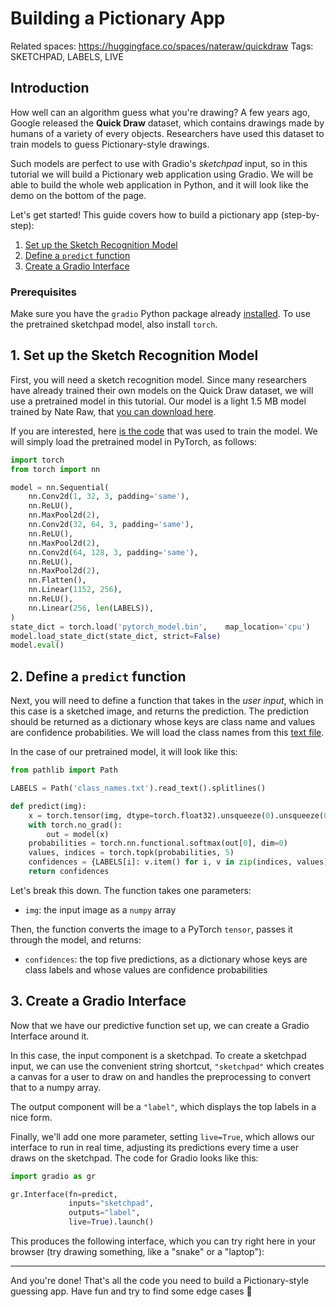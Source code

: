 # Building a Pictionary App

Related spaces: https://huggingface.co/spaces/nateraw/quickdraw
Tags: SKETCHPAD, LABELS, LIVE

## Introduction

How well can an algorithm guess what you're drawing? A few years ago, Google released the **Quick Draw** dataset, which contains drawings made by humans of a variety of every objects. Researchers have used this dataset to train models to guess Pictionary-style drawings.

Such models are perfect to use with Gradio's _sketchpad_ input, so in this tutorial we will build a Pictionary web application using Gradio. We will be able to build the whole web application in Python, and it will look like the demo on the bottom of the page.

Let's get started! This guide covers how to build a pictionary app (step-by-step):

1. [Set up the Sketch Recognition Model](#1-set-up-the-sketch-recognition-model)
2. [Define a `predict` function](#2-define-a-predict-function)
3. [Create a Gradio Interface](#3-create-a-gradio-interface)

### Prerequisites

Make sure you have the `gradio` Python package already [installed](/getting_started). To use the pretrained sketchpad model, also install `torch`.

## 1. Set up the Sketch Recognition Model

First, you will need a sketch recognition model. Since many researchers have already trained their own models on the Quick Draw dataset, we will use a pretrained model in this tutorial. Our model is a light 1.5 MB model trained by Nate Raw, that [you can download here](https://huggingface.co/spaces/nateraw/quickdraw/blob/main/pytorch_model.bin).

If you are interested, here [is the code](https://github.com/nateraw/quickdraw-pytorch) that was used to train the model. We will simply load the pretrained model in PyTorch, as follows:

```python
import torch
from torch import nn

model = nn.Sequential(
    nn.Conv2d(1, 32, 3, padding='same'),
    nn.ReLU(),
    nn.MaxPool2d(2),
    nn.Conv2d(32, 64, 3, padding='same'),
    nn.ReLU(),
    nn.MaxPool2d(2),
    nn.Conv2d(64, 128, 3, padding='same'),
    nn.ReLU(),
    nn.MaxPool2d(2),
    nn.Flatten(),
    nn.Linear(1152, 256),
    nn.ReLU(),
    nn.Linear(256, len(LABELS)),
)
state_dict = torch.load('pytorch_model.bin',    map_location='cpu')
model.load_state_dict(state_dict, strict=False)
model.eval()
```

## 2. Define a `predict` function

Next, you will need to define a function that takes in the _user input_, which in this case is a sketched image, and returns the prediction. The prediction should be returned as a dictionary whose keys are class name and values are confidence probabilities. We will load the class names from this [text file](https://huggingface.co/spaces/nateraw/quickdraw/blob/main/class_names.txt).

In the case of our pretrained model, it will look like this:

```python
from pathlib import Path

LABELS = Path('class_names.txt').read_text().splitlines()

def predict(img):
    x = torch.tensor(img, dtype=torch.float32).unsqueeze(0).unsqueeze(0) / 255.
    with torch.no_grad():
        out = model(x)
    probabilities = torch.nn.functional.softmax(out[0], dim=0)
    values, indices = torch.topk(probabilities, 5)
    confidences = {LABELS[i]: v.item() for i, v in zip(indices, values)}
    return confidences
```

Let's break this down. The function takes one parameters:

- `img`: the input image as a `numpy` array

Then, the function converts the image to a PyTorch `tensor`, passes it through the model, and returns:

- `confidences`: the top five predictions, as a dictionary whose keys are class labels and whose values are confidence probabilities

## 3. Create a Gradio Interface

Now that we have our predictive function set up, we can create a Gradio Interface around it.

In this case, the input component is a sketchpad. To create a sketchpad input, we can use the convenient string shortcut, `"sketchpad"` which creates a canvas for a user to draw on and handles the preprocessing to convert that to a numpy array.

The output component will be a `"label"`, which displays the top labels in a nice form.

Finally, we'll add one more parameter, setting `live=True`, which allows our interface to run in real time, adjusting its predictions every time a user draws on the sketchpad. The code for Gradio looks like this:

```python
import gradio as gr

gr.Interface(fn=predict,
             inputs="sketchpad",
             outputs="label",
             live=True).launch()
```

This produces the following interface, which you can try right here in your browser (try drawing something, like a "snake" or a "laptop"):

<gradio-app space="gradio/pictionary">

---

And you're done! That's all the code you need to build a Pictionary-style guessing app. Have fun and try to find some edge cases 🧐
